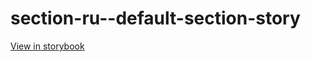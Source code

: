 # section-ru--default-section-story

[View in storybook](https://raw.githack.com/Independent-Digital-News-and-Media-Ltd/indy-pwamp-sb/PR-1302-sb/index.html?path=/story/section-ru--default-section-story)